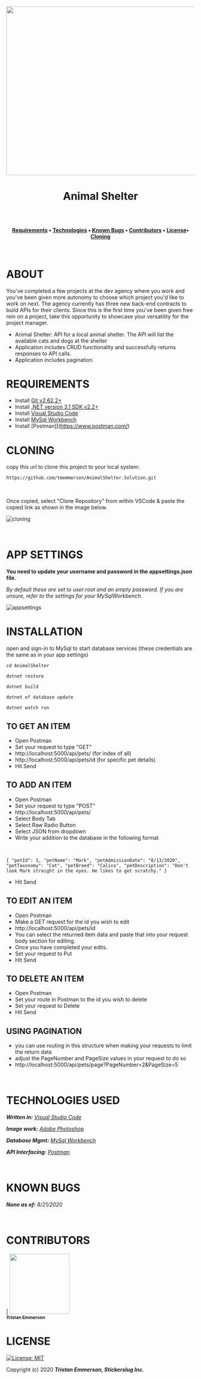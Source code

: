 

<h1 align="center">
  <img width="900" height="450" src="https://coding-assets.s3-us-west-2.amazonaws.com/hero_images/AnimalShelter.Solution.jpg">

  
**<h1 align = "center">Animal Shelter**


</h1>
     
<br>

<h4 align = "center">
  <a href="#requirements">Requirements</a> •
  <a href="#technologies-used">Technologies</a> •
  <a href="#known-bugs">Known Bugs</a> •  
  <a href="#contributors">Contributors</a> •
  <a href="#license">License</a>•
  <a href='#cloning'>Cloning</a>
  </h4>


<br>

# **ABOUT**

You've completed a few projects at the dev agency where you work and you've been given more autonomy to choose which project you'd like to work on next. The agency currently has three new back-end contracts to build APIs for their clients. Since this is the first time you've been given free rein on a project, take this opportunity to showcase your versatility for the project manager.

* Animal Shelter: API for a local animal shelter. The API will list the available cats and dogs at the shelter
* Application includes CRUD functionality and successfully returns responses to API calls.
* Application includes pagination


# **REQUIREMENTS** 

* Install [Git v2.62.2+](https://git-scm.com/downloads/)
* Install [.NET version 3.1 SDK v2.2+](https://dotnet.microsoft.com/download/dotnet-core/2.2)
* Install [Visual Studio Code](https://code.visualstudio.com/)
* Install [MySql Workbench](https://www.mysql.com/products/workbench/)
* Install [Postman]](https://www.postman.com/)




# **CLONING**
copy this url to clone this project to your local system:
```html
https://github.com/tmemmerson/AnimalShelter.Solution.git
```

<br>

Once copied, select "Clone Repository" from within VSCode & paste the copied link as shown in the image below.

![cloning](https://coding-assets.s3-us-west-2.amazonaws.com/img/clone-github2.gif "Cloning from Github within VSCode")

<br>

# **APP SETTINGS**
**You need to update your username and password in the appsettings.json file.**

_By default these are set to user:root and an empty password. If you are unsure, refer to the settings for your MySqlWorkbench._

![appsettings](https://coding-assets.s3-us-west-2.amazonaws.com/img/app-settings.png)


# **INSTALLATION** 

open and sign-in to MySql to start database services (these credentials are the same as in your app settings)

``
cd AnimalShelter
``

``
dotnet restore
``

``
dotnet build
``

``
dotnet ef database update
``

``
dotnet watch run
``



## TO GET AN ITEM
* Open Postman
* Set your request to type "GET" 
* http://localhost:5000/api/pets/ (for index of all)
* http://localhost:5000/api/pets/id (for specific pet details)
* Hit Send

## TO ADD AN ITEM
* Open Postman
* Set your request to type "POST"
* http://localhost:5000/api/pets/ 
* Select Body Tab
* Select Raw Radio Button
* Select JSON from dropdown
* Write your addition to the database in the following format

<br>

``
{
    "petId": 1,
    "petName": "Mark",
    "petAdmissionDate": "8/13/2020",
    "petTaxonomy": "Cat",
    "petBreed": "Calico",
    "petDescription": "Don't look Mark straight in the eyes. He likes to get scratchy."
}
``
* Hit Send

## TO EDIT AN ITEM
* Open Postman
* Make a GET request for the id you wish to edit
* http://localhost:5000/api/pets/id
* You can select the returned item data and paste that into your request body section for editing. 
* Once you have completed your edits. 
* Set your request to Put
* Hit Send

## TO DELETE AN ITEM
* Open Postman
* Set your route in Postman to the id you wish to delete
* Set your request to Delete
* Hit Send


## USING PAGINATION
* you can use routing in this structure when making your requests to limit the return data
* adjust the PageNumber and PageSize values in your request to do so
* http://localhost:5000/api/pets/page?PageNumber=2&PageSize=5

<br>

# **TECHNOLOGIES USED**

_**Written in:** [Visual Studio Code](https://code.visualstudio.com/)_

_**Image work:** [Adobe Photoshop](https://www.adobe.com/products/photoshop.html/)_

_**Database Mgmt:** [MySql Workbench](https://www.mysql.com/products/workbench/)_

_**API Interfacing:** [Postman](https://www.postman.com/)_

<br>

# **KNOWN BUGS**

_**None as of:** 8/21/2020_

<br>

# **CONTRIBUTORS**



| [<img src='https://coding-assets.s3-us-west-2.amazonaws.com/img/tristan_emmerson.jpg' width='160px;'/><br /><sub><b>Tristan Emmerson</b></sub>](https://www.linkedin.com/in/tristan-emmerson/)<br />


# **LICENSE**
[![License: MIT](https://img.shields.io/badge/License-MIT-yellow.svg)](https://opensource.org/licenses/MIT)

Copyright (c) 2020 **_Tristan Emmerson, Stickerslug Inc._**